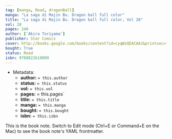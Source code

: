 ```yaml
---
tag: [manga, Read, dragonBall]
manga: "La saga di Majin Bu. Dragon ball full color"
title: "La saga di Majin Bu. Dragon ball full color, Vol 28"
vol: 28
pages: 240
author: ['Akira Toriyama']
publisher: Star Comics
cover: http://books.google.com/books/content?id=cyqWzQEACAAJ&printsec=frontcover&img=1&zoom=1&source=gbs_api
bought: True
status: Read
isbn: 9788822618009
---
```


- Metadata:
    - **author:** `= this.author`
    - **status:** `= this.status`
    - **vol:** `= this.vol`
    - **pages:** = this.pages`
    - **title:** `= this.title`
    - **manga:** `= this.manga`
    - **bought:** `= this.bought`
    - **isbn:** `= this.isbn`


This is the book note. Switch to Edit mode (Ctrl+E or Command+E on the Mac) to see the book note's YAML frontmatter.